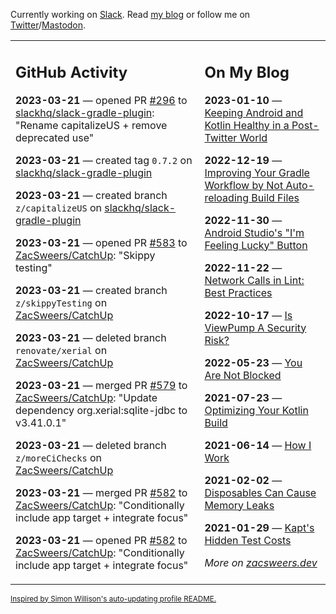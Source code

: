Currently working on [Slack](https://slack.com/). Read [my blog](https://zacsweers.dev/) or follow me on [Twitter](https://twitter.com/ZacSweers)/[Mastodon](https://hachyderm.io/@ZacSweers).

<table><tr><td valign="top" width="60%">

## GitHub Activity
<!-- githubActivity starts -->
**2023-03-21** — opened PR [#296](https://github.com/slackhq/slack-gradle-plugin/pull/296) to [slackhq/slack-gradle-plugin](https://github.com/slackhq/slack-gradle-plugin): "Rename capitalizeUS + remove deprecated use"

**2023-03-21** — created tag `0.7.2` on [slackhq/slack-gradle-plugin](https://github.com/slackhq/slack-gradle-plugin)

**2023-03-21** — created branch `z/capitalizeUS` on [slackhq/slack-gradle-plugin](https://github.com/slackhq/slack-gradle-plugin)

**2023-03-21** — opened PR [#583](https://github.com/ZacSweers/CatchUp/pull/583) to [ZacSweers/CatchUp](https://github.com/ZacSweers/CatchUp): "Skippy testing"

**2023-03-21** — created branch `z/skippyTesting` on [ZacSweers/CatchUp](https://github.com/ZacSweers/CatchUp)

**2023-03-21** — deleted branch `renovate/xerial` on [ZacSweers/CatchUp](https://github.com/ZacSweers/CatchUp)

**2023-03-21** — merged PR [#579](https://github.com/ZacSweers/CatchUp/pull/579) to [ZacSweers/CatchUp](https://github.com/ZacSweers/CatchUp): "Update dependency org.xerial:sqlite-jdbc to v3.41.0.1"

**2023-03-21** — deleted branch `z/moreCiChecks` on [ZacSweers/CatchUp](https://github.com/ZacSweers/CatchUp)

**2023-03-21** — merged PR [#582](https://github.com/ZacSweers/CatchUp/pull/582) to [ZacSweers/CatchUp](https://github.com/ZacSweers/CatchUp): "Conditionally include app target + integrate focus"

**2023-03-21** — opened PR [#582](https://github.com/ZacSweers/CatchUp/pull/582) to [ZacSweers/CatchUp](https://github.com/ZacSweers/CatchUp): "Conditionally include app target + integrate focus"
<!-- githubActivity ends -->
</td><td valign="top" width="40%">

## On My Blog
<!-- blog starts -->
**2023-01-10** — [Keeping Android and Kotlin Healthy in a Post-Twitter World](https://www.zacsweers.dev/keeping-android-healthy/)

**2022-12-19** — [Improving Your Gradle Workflow by Not Auto-reloading Build Files](https://www.zacsweers.dev/improving-your-workflow-by-not-auto-reloading-build-files/)

**2022-11-30** — [Android Studio's "I'm Feeling Lucky" Button](https://www.zacsweers.dev/android-studios-im-feeling-lucky-button/)

**2022-11-22** — [Network Calls in Lint: Best Practices](https://www.zacsweers.dev/network-calls-in-lint-best-practices/)

**2022-10-17** — [Is ViewPump A Security Risk?](https://www.zacsweers.dev/is-viewpump-a-security-risk/)

**2022-05-23** — [You Are Not Blocked](https://www.zacsweers.dev/you-are-not-blocked/)

**2021-07-23** — [Optimizing Your Kotlin Build](https://www.zacsweers.dev/optimizing-your-kotlin-build/)

**2021-06-14** — [How I Work](https://www.zacsweers.dev/how-i-work/)

**2021-02-02** — [Disposables Can Cause Memory Leaks](https://www.zacsweers.dev/disposables-can-cause-memory-leaks/)

**2021-01-29** — [Kapt's Hidden Test Costs](https://www.zacsweers.dev/kapts-hidden-test-costs/)
<!-- blog ends -->
_More on [zacsweers.dev](https://zacsweers.dev/)_
</td></tr></table>

<sub><a href="https://simonwillison.net/2020/Jul/10/self-updating-profile-readme/">Inspired by Simon Willison's auto-updating profile README.</a></sub>